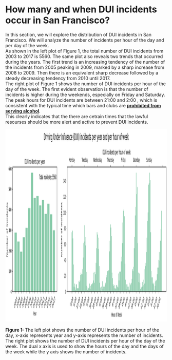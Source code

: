 # How many and when DUI incidents occur in San Francisco?
In this section, we will explore the distribution of DUI incidents in San Francisco. We will analyze the number of incidents per hour of the day and per day of the week.  
As shown in the left plot of Figure 1, the total number of DUI incidents from 2003 to 2017 is 5560. The same plot also reveals two trends that occurred during the years. The first trend is an increasing tendency of the number of the incidents from 2005 peaking in 2009, marked by a sharp increase from 2008 to 2009. Then there is an equivalent sharp decrease followed by a steady decreasing tendency from 2010 until 2017.  
The right plot of Figure 1 shows the number of DUI incidents per hour of the day of the week. The first evident observation is that the number of incidents is higher during the weekends, especially on Friday and Saturday. The peak hours for DUI incidents are between 21:00  and 2:00 , which is consistent with the typical time which bars and clubs are **[prohibited from serving alcohol](https://www.latimes.com/politics/story/2022-08-24/california-lawmakers-reject-a-bill-to-extend-bar-hours-in-three-cities)**.  
This clearly indicates that the there are cetrain times that the lawful resourses should be more alert and active to prevent DUI incidents.

<p align="center">
  <img src="/../figures/output.png" alt="Polarplot hours" height="600" >
</p>

**Figure 1:** The left plot shows the number of DUI incidents per hour of the day, x-axis represents year and y-axis represents the number of incidents. The right plot shows the number of DUI incidents per hour of the day of the week. The dual x axis is used to show the hours of the day and the days of the week while the y axis shows the number of incidents.